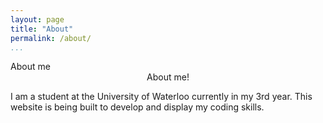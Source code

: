 ```yaml
---
layout: page
title: "About"
permalink: /about/
...
```


<head>About me</head>

<div align = "center" style = "font-weight = bold;">
About me!
</div>

I am a student at the University of Waterloo currently in my 3rd year. This website is being built to develop and display my coding skills.

